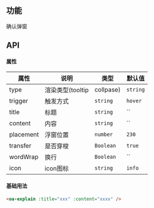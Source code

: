 ## 功能
确认弹窗

## API

#### 属性

属性 | 说明 | 类型 | 默认值
---|---|---|---
type | 渲染类型(tooltip | collpase) | `string` | `icon`
trigger | 触发方式 | `string` | `hover`
title | 标题 | `string` | ``
content | 内容 | `string` | ``
placement | 浮窗位置 | `number` | `230`
transfer | 是否穿梭 | `Boolean` | `true`
wordWrap | 换行 | `Boolean` | ``
icon | icon图标 | `string` | `info`

#### 基础用法

```html
<oa-explain :title="xxx" :content="xxxx" />
			
```

